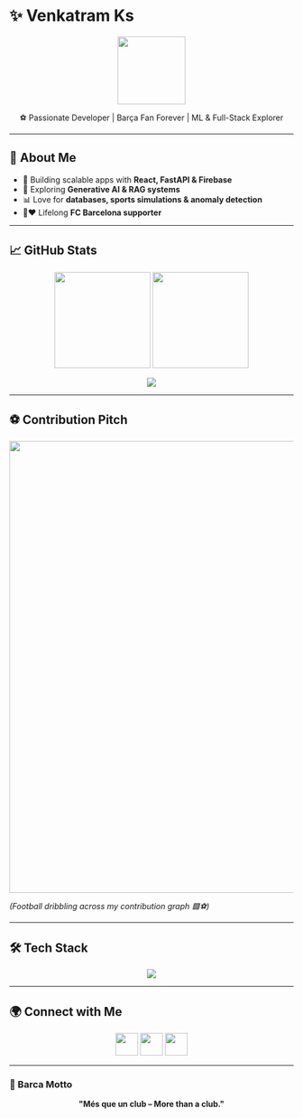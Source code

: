 # ✨ Venkatram Ks  

<p align="center">
  <img src="https://i.imgur.com/wW6zJgF.png" width="120px">
</p>  

<p align="center">
  ⚽ Passionate Developer | Barça Fan Forever | ML & Full-Stack Explorer  
</p>  

---

## 🎯 About Me  

- 🚀 Building scalable apps with **React, FastAPI & Firebase**  
- 🧠 Exploring **Generative AI & RAG systems**  
- 📊 Love for **databases, sports simulations & anomaly detection**  
- 🔵❤️ Lifelong **FC Barcelona supporter**  

---

## 📈 GitHub Stats  

<p align="center">
  <img src="https://github-readme-stats.vercel.app/api?username=venkatramks&show_icons=true&theme=dark&title_color=A50044&icon_color=FCB900&text_color=ffffff&bg_color=0D1117" height="170"/>
  <img src="https://github-readme-streak-stats.herokuapp.com/?user=venkatramks&theme=dark&ring=A50044&fire=FCB900&currStreakLabel=ffffff&background=0D1117" height="170"/>
</p>  

<p align="center">
  <img src="https://github-profile-trophy.vercel.app/?username=venkatramks&theme=darkhub&row=1&column=6&margin-w=15&margin-h=15"/>
</p>  

---

## ⚽ Contribution Pitch  

<p align="center">
  <img src="https://raw.githubusercontent.com/venkatramks/venkatramks/main/football-contribution.svg" width="800">
</p>  

*(Football dribbling across my contribution graph 🟩⚽)*  

---

## 🛠 Tech Stack  

<p align="center">
  <img src="https://skillicons.dev/icons?i=react,fastapi,python,js,ts,firebase,tailwind,mysql,git,linux,docker" />
</p>  

---

## 🌍 Connect with Me  

<p align="center">
  <a href="https://linkedin.com/in/venkatramks"><img src="https://skillicons.dev/icons?i=linkedin" width="40"/></a>
  <a href="mailto:venkatramks@example.com"><img src="https://skillicons.dev/icons?i=gmail" width="40"/></a>
  <a href="https://github.com/venkatramks"><img src="https://skillicons.dev/icons?i=github" width="40"/></a>
</p>  

---

### 🔮 Barca Motto  
<p align="center">
  <b>"Més que un club – More than a club."</b>  
</p>  
